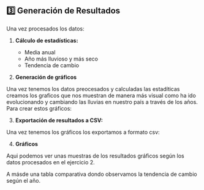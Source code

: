 ## 3️⃣ Generación de Resultados

Una vez procesados los datos:

1. **Cálculo de estadísticas:**
   - Media anual
   - Año más lluvioso y más seco
   - Tendencia de cambio

   
2.  **Generación de gráficos**

Una vez tenemos los datos preocesados y calculadas las estadíticas creamos los graficos que nos muestran de manera más visual como ha ido evolucionando y cambiando las lluvias en nuestro país a través de los años.
Para crear estos gráficos:



3. **Exportación de resultados a CSV:**

Una vez tenemos los gráficos los exportamos a formato csv:

4. **Gráficos**

Aqui podemos ver unas muestras de los resultados gráficos según los datos procesados en el ejercicio 2.

A másde una tabla comparativa dondo observamos la tendencia de cambio según el año.
